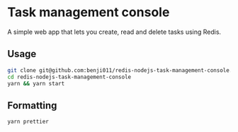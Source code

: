 # Task management console

A simple web app that lets you create, read and delete tasks using Redis.

## Usage

```bash
git clone git@github.com:benji011/redis-nodejs-task-management-console.git
cd redis-nodejs-task-management-console
yarn && yarn start
```

## Formatting

```bash
yarn prettier
```
